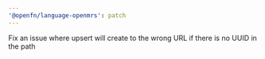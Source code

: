 ```yaml
---
'@openfn/language-openmrs': patch
---
```


Fix an issue where upsert will create to the wrong URL if there is no UUID in
the path
